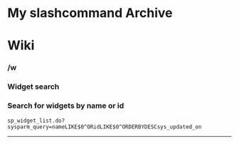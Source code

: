 # My slashcommand Archive




# Wiki

### /w
### Widget search
### Search for widgets by name or id

`sp_widget_list.do?sysparm_query=nameLIKE$0^ORidLIKE$0^ORDERBYDESCsys_updated_on`
***

